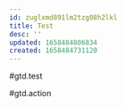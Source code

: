 ```yaml
---
id: zuglxmd891lm2tzg08h2lkl
title: Test
desc: ''
updated: 1658484806834
created: 1658484731120
---
```

#gtd.test

#gtd.action
